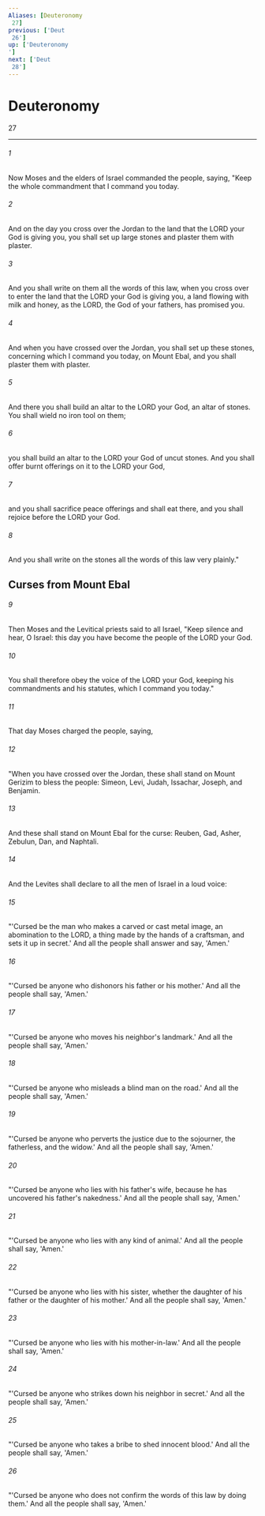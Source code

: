 ```yaml
---
Aliases: [Deuteronomy 27]
previous: ['Deut 26']
up: ['Deuteronomy']
next: ['Deut 28']
---
```

# Deuteronomy 27

***
 

###### 1 
Now Moses and the elders of Israel commanded the people, saying, "Keep the whole commandment that I command you today.  

###### 2 
And on the day you cross over the Jordan to the land that the LORD your God is giving you, you shall set up large stones and plaster them with plaster.  

###### 3 
And you shall write on them all the words of this law, when you cross over to enter the land that the LORD your God is giving you, a land flowing with milk and honey, as the LORD, the God of your fathers, has promised you.  

###### 4 
And when you have crossed over the Jordan, you shall set up these stones, concerning which I command you today, on Mount Ebal, and you shall plaster them with plaster.  

###### 5 
And there you shall build an altar to the LORD your God, an altar of stones. You shall wield no iron tool on them;  

###### 6 
you shall build an altar to the LORD your God of uncut stones. And you shall offer burnt offerings on it to the LORD your God,  

###### 7 
and you shall sacrifice peace offerings and shall eat there, and you shall rejoice before the LORD your God.  

###### 8 
And you shall write on the stones all the words of this law very plainly."  ## Curses from Mount Ebal  

###### 9 
Then Moses and the Levitical priests said to all Israel, "Keep silence and hear, O Israel: this day you have become the people of the LORD your God.  

###### 10 
You shall therefore obey the voice of the LORD your God, keeping his commandments and his statutes, which I command you today."  

###### 11 
That day Moses charged the people, saying,  

###### 12 
"When you have crossed over the Jordan, these shall stand on Mount Gerizim to bless the people: Simeon, Levi, Judah, Issachar, Joseph, and Benjamin.  

###### 13 
And these shall stand on Mount Ebal for the curse: Reuben, Gad, Asher, Zebulun, Dan, and Naphtali.  

###### 14 
And the Levites shall declare to all the men of Israel in a loud voice:  

###### 15 
"'Cursed be the man who makes a carved or cast metal image, an abomination to the LORD, a thing made by the hands of a craftsman, and sets it up in secret.' And all the people shall answer and say, 'Amen.'  

###### 16 
"'Cursed be anyone who dishonors his father or his mother.' And all the people shall say, 'Amen.'  

###### 17 
"'Cursed be anyone who moves his neighbor's landmark.' And all the people shall say, 'Amen.'  

###### 18 
"'Cursed be anyone who misleads a blind man on the road.' And all the people shall say, 'Amen.'  

###### 19 
"'Cursed be anyone who perverts the justice due to the sojourner, the fatherless, and the widow.' And all the people shall say, 'Amen.'  

###### 20 
"'Cursed be anyone who lies with his father's wife, because he has uncovered his father's nakedness.' And all the people shall say, 'Amen.'  

###### 21 
"'Cursed be anyone who lies with any kind of animal.' And all the people shall say, 'Amen.'  

###### 22 
"'Cursed be anyone who lies with his sister, whether the daughter of his father or the daughter of his mother.' And all the people shall say, 'Amen.'  

###### 23 
"'Cursed be anyone who lies with his mother-in-law.' And all the people shall say, 'Amen.'  

###### 24 
"'Cursed be anyone who strikes down his neighbor in secret.' And all the people shall say, 'Amen.'  

###### 25 
"'Cursed be anyone who takes a bribe to shed innocent blood.' And all the people shall say, 'Amen.'  

###### 26 
"'Cursed be anyone who does not confirm the words of this law by doing them.' And all the people shall say, 'Amen.'
